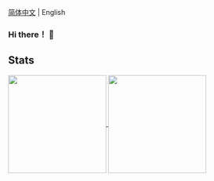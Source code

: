 [简体中文](https://github.com/Eterance/Eterance/edit/main/README.md) | English

### Hi there！ 👋

<!--
**Eterance/Eterance** is a ✨ _special_ ✨ repository because its `README.md` (this file) appears on your GitHub profile.

Here are some ideas to get you started:

- 🔭 I’m currently working on ...
- 🌱 I’m currently learning ...
- 👯 I’m looking to collaborate on ...
- 🤔 I’m looking for help with ...
- 💬 Ask me about ...
- 📫 How to reach me: ...
- 😄 Pronouns: ...
- ⚡ Fun fact: ...
-->

## Stats

<a href="https://github.com/anuraghazra/github-readme-stats">
  <img height=200 align="center" src="https://github-readme-stats.vercel.app/api?username=eterance&show_icons=true&rank_icon=percentile&bg_color=30,d43f8d,0250c5&title_color=fff&text_color=fff&icon_color=fff&border_radius=8" />
</a>
<a href="https://github.com/anuraghazra/convoychat">
  <img height=200 align="center" src="https://github-readme-stats.vercel.app/api/top-langs/?username=eterance&theme=github_dark&langs_count=8&hide=Promela&layout=compact&bg_color=90,d7d2cc,304352&title_color=000&text_color=000&border_radius=8&card_width=320" />
</a>
